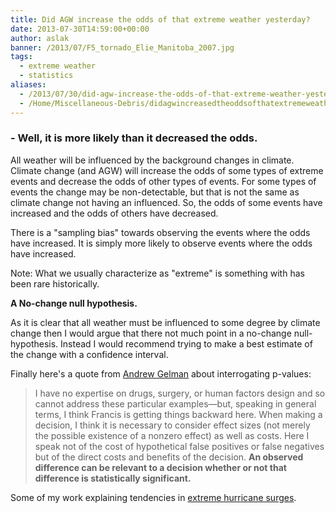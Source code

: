```yaml
---
title: Did AGW increase the odds of that extreme weather yesterday?
date: 2013-07-30T14:59:00+00:00
author: aslak
banner: /2013/07/F5_tornado_Elie_Manitoba_2007.jpg
tags:
  - extreme weather
  - statistics
aliases:
  - /2013/07/30/did-agw-increase-the-odds-of-that-extreme-weather-yesterday/
  - /Home/Miscellaneous-Debris/didagwincreasedtheoddsofthatextremeweatheryesterday
---
```

### - Well, it is more likely than it decreased the odds.

All weather will be influenced by the background changes in climate. Climate change (and AGW) will increase the odds of some types of extreme events and decrease the odds of other types of events. For some types of events the change may be non-detectable, but that is not the same as climate change not having an influenced. So, the odds of some events have increased and the odds of others have decreased.
  
There is a "sampling bias" towards observing the events where the odds have increased. It is simply more likely to observe events where the odds have increased.
  
Note: What we usually characterize as "extreme" is something with has been rare historically.
  
**A No-change null hypothesis.**
  
As it is clear that all weather must be influenced to some degree by climate change then I would argue that there not much point in a no-change null-hypothesis. Instead I would recommend trying to make a best estimate of the change with a confidence interval.
  
Finally here's a quote from [Andrew Gelman](http://andrewgelman.com/2013/06/04/interrogating-p-values/) about interrogating p-values:

> I have no expertise on drugs, surgery, or human factors design and so cannot address these particular examples—but, speaking in general terms, I think Francis is getting things backward here. When making a decision, I think it is necessary to consider effect sizes (not merely the possible existence of a nonzero effect) as well as costs. Here I speak not of the cost of hypothetical false positives or false negatives but of the direct costs and benefits of the decision. **An observed difference can be relevant to a decision whether or not that difference is statistically significant.**

Some of my work explaining tendencies in [extreme hurricane surges](/Home/PDFs/Announcements/projectedatlantichurricanesurgethreatfromrisingtemperatures).
